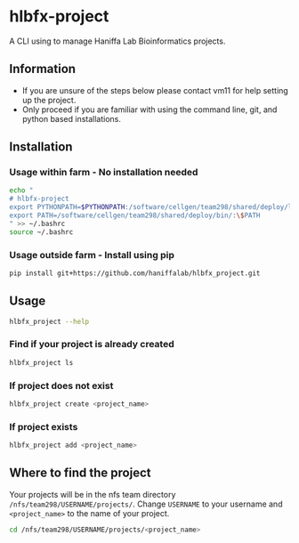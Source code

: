 # hlbfx-project 
A CLI using to manage Haniffa Lab Bioinformatics projects.

## Information
* If you are unsure of the steps below please contact vm11 for help setting up the project.
* Only proceed if you are familiar with using the command line, git, and python based installations. 

## Installation
### Usage within farm - No installation needed
```bash
echo "
# hlbfx-project
export PYTHONPATH=$PYTHONPATH:/software/cellgen/team298/shared/deploy/lib/python3.12/site-packages/
export PATH=/software/cellgen/team298/shared/deploy/bin/:\$PATH
" >> ~/.bashrc
source ~/.bashrc
```
### Usage outside farm - Install using pip
```bash
pip install git+https://github.com/haniffalab/hlbfx_project.git
```

## Usage

```bash
hlbfx_project --help
```
### Find if your project is already created
```bash
hlbfx_project ls
```
### If project does not exist
```bash
hlbfx_project create <project_name> 
```
### If project exists
```bash
hlbfx_project add <project_name>
```

## Where to find the project
Your projects will be in the nfs team directory `/nfs/team298/USERNAME/projects/`. Change `USERNAME` to your username and `<project_name>` to the name of your project.
```bash
cd /nfs/team298/USERNAME/projects/<project_name>
```
